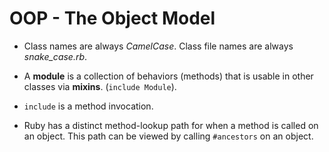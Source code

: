 # OOP - The Object Model

- Class names are always *CamelCase*. Class file names are always *snake_case.rb*.

- A **module** is a collection of behaviors (methods) that is usable in other classes via **mixins**. (`include Module`).

- `include` is a method invocation.

- Ruby has a distinct method-lookup path for when a method is called on an object. This path can be viewed by calling `#ancestors` on an object.

  

